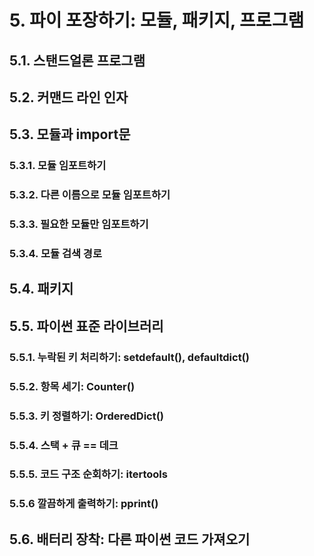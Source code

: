 # 5. 파이 포장하기: 모듈, 패키지, 프로그램
## 5.1. 스탠드얼론 프로그램
## 5.2. 커맨드 라인 인자
## 5.3. 모듈과 import문
### 5.3.1. 모듈 임포트하기
### 5.3.2. 다른 이름으로 모듈 임포트하기
### 5.3.3. 필요한 모듈만 임포트하기
### 5.3.4. 모듈 검색 경로

## 5.4. 패키지
## 5.5. 파이썬 표준 라이브러리
### 5.5.1. 누락된 키 처리하기: setdefault(), defaultdict()
### 5.5.2. 항목 세기: Counter()
### 5.5.3. 키 정렬하기: OrderedDict()
### 5.5.4. 스택 + 큐 == 데크
### 5.5.5. 코드 구조 순회하기: itertools
### 5.5.6 깔끔하게 출력하기: pprint()

## 5.6. 배터리 장착: 다른 파이썬 코드 가져오기
